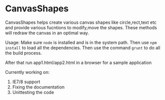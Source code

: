 CanvasShapes
============
CanvasShapes helps create various canvas shapes like circle,rect,text etc and provide various fucntions to modify,move the shapes.
These methods will redraw the canvas in an optimal way.

Usage:
Make sure `node` is installed and is in the system path.
Then use `npm install` to load all the dependencies.
Then use the command `grunt` to do all the build process.

After that run app1.html/app2.html in a browser  for a sample application


Currently working on:
1) IE7/8 support
2) Fixing the documentation
3) Unittesting the code
